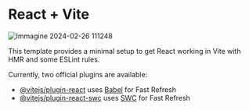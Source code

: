 # React + Vite
![Immagine 2024-02-26 111248](https://github.com/corrado1982/holidaze/assets/104769882/79d36eab-a670-4be8-b12d-17ab7d57afb1)

This template provides a minimal setup to get React working in Vite with HMR and some ESLint rules.

Currently, two official plugins are available:

- [@vitejs/plugin-react](https://github.com/vitejs/vite-plugin-react/blob/main/packages/plugin-react/README.md) uses [Babel](https://babeljs.io/) for Fast Refresh
- [@vitejs/plugin-react-swc](https://github.com/vitejs/vite-plugin-react-swc) uses [SWC](https://swc.rs/) for Fast Refresh
